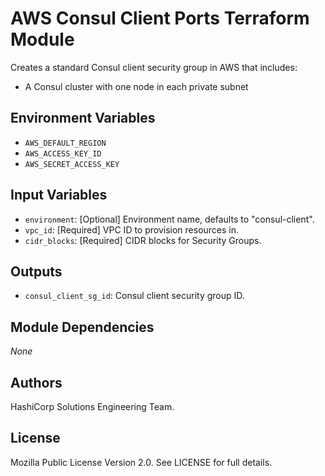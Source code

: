 # AWS Consul Client Ports Terraform Module

Creates a standard Consul client security group in AWS that includes:

- A Consul cluster with one node in each private subnet

## Environment Variables

- `AWS_DEFAULT_REGION`
- `AWS_ACCESS_KEY_ID`
- `AWS_SECRET_ACCESS_KEY`

## Input Variables

- `environment`: [Optional] Environment name, defaults to "consul-client".
- `vpc_id`: [Required] VPC ID to provision resources in.
- `cidr_blocks`: [Required] CIDR blocks for Security Groups.

## Outputs

- `consul_client_sg_id`: Consul client security group ID.

## Module Dependencies

_None_

## Authors

HashiCorp Solutions Engineering Team.

## License

Mozilla Public License Version 2.0. See LICENSE for full details.
